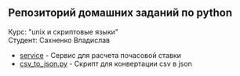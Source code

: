 ## Репозиторий домашних заданий по python
Курс: "unix и скриптовые языки"  
Студент: Сахненко Владислав

- [service](service) - Сервис для расчета почасовой ставки
- [csv_to_json.py](csv_to_json.py) - Скрипт для конвертации csv в json